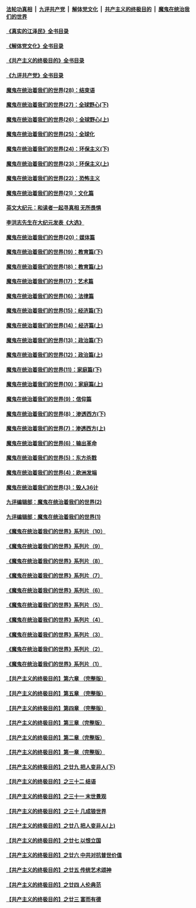 ####  [法轮功真相](../../../../basic/blob/master/README.md?t=07172202) &nbsp;|&nbsp; [九评共产党](../../../../9ping.md/blob/master/README.md?t=07172202) &nbsp;|&nbsp; [解体党文化](../../../../jtdwh.md/blob/master/README.md?t=07172202)  &nbsp;|&nbsp; [共产主义的终极目的](../../../../gczydzjmd.md/blob/master/README.md?t=07172202) &nbsp;|&nbsp; [魔鬼在统治我们的世界](../../../../mgztzwmdsj.md/blob/master/README.md?t=07172202) 

#### [《真实的江泽民》全书目录](../pages/nsc422/n13721399.md?t=07172202) 

#### [《解体党文化》全书目录](../pages/nsc422/n13721157.md?t=07172202) 

#### [《共产主义的终极目的》全书目录](../pages/nsc422/n13721048.md?t=07172202) 

#### [《九评共产党》全书目录](../pages/nsc422/n13708085.md?t=07172202) 

#### [魔鬼在统治着我们的世界(28)：结束语](../pages/nsc422/n10936246.md?t=07172202) 

#### [魔鬼在统治着我们的世界(27)：全球野心(下)](../pages/nsc422/n10928319.md?t=07172202) 

#### [魔鬼在统治着我们的世界(26)：全球野心(上)](../pages/nsc422/n10900318.md?t=07172202) 

#### [魔鬼在统治着我们的世界(25)：全球化](../pages/nsc422/n10788205.md?t=07172202) 

#### [魔鬼在统治着我们的世界(24)：环保主义(下)](../pages/nsc422/n10695307.md?t=07172202) 

#### [魔鬼在统治着我们的世界(23)：环保主义(上)](../pages/nsc422/n10688613.md?t=07172202) 

#### [魔鬼在统治着我们的世界(22)：恐怖主义](../pages/nsc422/n10614727.md?t=07172202) 

#### [魔鬼在统治着我们的世界(21)：文化篇](../pages/nsc422/n10597706.md?t=07172202) 

#### [英文大纪元：和读者一起寻真相 无所畏惧](../pages/nsc422/n12542027.md?t=07172202) 

#### [李洪志先生在大纪元发表《大选》](../pages/nsc422/n12534746.md?t=07172202) 

#### [魔鬼在统治着我们的世界(20)：媒体篇](../pages/nsc422/n10586579.md?t=07172202) 

#### [魔鬼在统治着我们的世界(19)：教育篇(下)](../pages/nsc422/n10564808.md?t=07172202) 

#### [魔鬼在统治着我们的世界(18)：教育篇(上)](../pages/nsc422/n10526970.md?t=07172202) 

#### [魔鬼在统治着我们的世界(17)：艺术篇](../pages/nsc422/n10499093.md?t=07172202) 

#### [魔鬼在统治着我们的世界(16)：法律篇](../pages/nsc422/n10485969.md?t=07172202) 

#### [魔鬼在统治着我们的世界(15)：经济篇(下)](../pages/nsc422/n10469975.md?t=07172202) 

#### [魔鬼在统治着我们的世界(14)：经济篇(上)](../pages/nsc422/n10457370.md?t=07172202) 

#### [魔鬼在统治着我们的世界(13)：政治篇(下)](../pages/nsc422/n10448270.md?t=07172202) 

#### [魔鬼在统治着我们的世界(12)：政治篇(上)](../pages/nsc422/n10444576.md?t=07172202) 

#### [魔鬼在统治着我们的世界(11)：家庭篇(下)](../pages/nsc422/n10440961.md?t=07172202) 

#### [魔鬼在统治着我们的世界(10)：家庭篇(上)](../pages/nsc422/n10435448.md?t=07172202) 

#### [魔鬼在统治着我们的世界(9)：信仰篇](../pages/nsc422/n10432159.md?t=07172202) 

#### [魔鬼在统治着我们的世界(8)：渗透西方(下)](../pages/nsc422/n10429603.md?t=07172202) 

#### [魔鬼在统治着我们的世界(7)：渗透西方(上)](../pages/nsc422/n10426013.md?t=07172202) 

#### [魔鬼在统治着我们的世界(6)：输出革命](../pages/nsc422/n10421536.md?t=07172202) 

#### [魔鬼在统治着我们的世界(5)：东方杀戮](../pages/nsc422/n10417707.md?t=07172202) 

#### [魔鬼在统治着我们的世界(4)：欧洲发端](../pages/nsc422/n10414890.md?t=07172202) 

#### [魔鬼在统治着我们的世界(3)：毁人36计](../pages/nsc422/n10411583.md?t=07172202) 

#### [九评编辑部：魔鬼在统治着我们的世界(2)](../pages/nsc422/n10410036.md?t=07172202) 

#### [九评编辑部：魔鬼在统治着我们的世界(1)](../pages/nsc422/n10406825.md?t=07172202) 

#### [《魔鬼在统治着我们的世界》系列片（10）](../pages/nsc422/n12292670.md?t=07172202) 

#### [《魔鬼在统治着我们的世界》系列片（9）](../pages/nsc422/n12290859.md?t=07172202) 

#### [《魔鬼在统治着我们的世界》系列片（8）](../pages/nsc422/n12287445.md?t=07172202) 

#### [《魔鬼在统治着我们的世界》系列片（7）](../pages/nsc422/n12283425.md?t=07172202) 

#### [《魔鬼在统治着我们的世界》系列片（6）](../pages/nsc422/n12282314.md?t=07172202) 

#### [《魔鬼在统治着我们的世界》系列片（5）](../pages/nsc422/n12281419.md?t=07172202) 

#### [《魔鬼在统治着我们的世界》系列片（4）](../pages/nsc422/n12274024.md?t=07172202) 

#### [《魔鬼在统治着我们的世界》系列片（3）](../pages/nsc422/n12271322.md?t=07172202) 

#### [《魔鬼在统治着我们的世界》系列片（2）](../pages/nsc422/n12269049.md?t=07172202) 

#### [《魔鬼在统治着我们的世界》系列片（1）](../pages/nsc422/n12267575.md?t=07172202) 

#### [【共产主义的终极目的】第六章 （完整版）](../pages/nsc422/n11428913.md?t=07172202) 

#### [【共产主义的终极目的】第五章 （完整版）](../pages/nsc422/n11428912.md?t=07172202) 

#### [【共产主义的终极目的】第四章 （完整版）](../pages/nsc422/n11428907.md?t=07172202) 

#### [【共产主义的终极目的】第三章（完整版）](../pages/nsc422/n11428848.md?t=07172202) 

#### [【共产主义的终极目的】第二章（完整版）](../pages/nsc422/n11428831.md?t=07172202) 

#### [【共产主义的终极目的】第一章（完整版）](../pages/nsc422/n11417651.md?t=07172202) 

#### [【共产主义的终极目的】之廿九 把人变非人(下)](../pages/nsc422/n11344140.md?t=07172202) 

#### [【共产主义的终极目的】之三十二 结语](../pages/nsc422/n11360535.md?t=07172202) 

#### [【共产主义的终极目的】之三十一 末世景观](../pages/nsc422/n11351129.md?t=07172202) 

#### [【共产主义的终极目的】之三十 几成狼世界](../pages/nsc422/n11348280.md?t=07172202) 

#### [【共产主义的终极目的】之廿八 把人变非人(上)](../pages/nsc422/n11340492.md?t=07172202) 

#### [【共产主义的终极目的】之廿七 以恨立国](../pages/nsc422/n11336944.md?t=07172202) 

#### [【共产主义的终极目的】之廿六 中共对抗普世价值](../pages/nsc422/n11324785.md?t=07172202) 

#### [【共产主义的终极目的】之廿五 传统艺术颂神](../pages/nsc422/n11296396.md?t=07172202) 

#### [【共产主义的终极目的】之廿四 人伦典范](../pages/nsc422/n11296397.md?t=07172202) 

#### [【共产主义的终极目的】之廿三 富而有德](../pages/nsc422/n11283598.md?t=07172202) 

